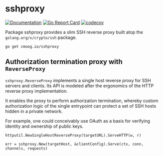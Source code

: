 # sshproxy

[![Documentation](https://godoc.org/cmoog.io/sshproxy?status.svg)](https://pkg.go.dev/cmoog.io/sshproxy)
[![Go Report Card](https://goreportcard.com/badge/cmoog.io/sshproxy)](https://goreportcard.com/report/cmoog.io/sshproxy)
[![codecov](https://codecov.io/gh/cmoog/sshproxy/branch/master/graph/badge.svg?token=IQ87G7H7OA)](https://codecov.io/gh/cmoog/sshproxy)

Package sshproxy provides a slim SSH reverse proxy built
atop the `golang.org/x/crypto/ssh` package.

```text
go get cmoog.io/sshproxy
```

## Authorization termination proxy with `ReverseProxy`

`sshproxy.ReverseProxy` implements a single host reverse proxy
for SSH servers and clients. Its API is modeled after the ergonomics
of the HTTP reverse proxy implementation.

It enables the proxy to perform authorization termination,
whereby custom authorization logic of the single entrypoint can protect
a set of SSH hosts hidden in a private network.

For example, one could conceivably use OAuth as a basis for verifying
identity and ownership of public keys.

```golang
httputil.NewSingleHostReverseProxy(targetURL).ServeHTTP(w, r)

err = sshproxy.New(targetHost, &clientConfig).Serve(ctx, conn, channels, requests)
```
